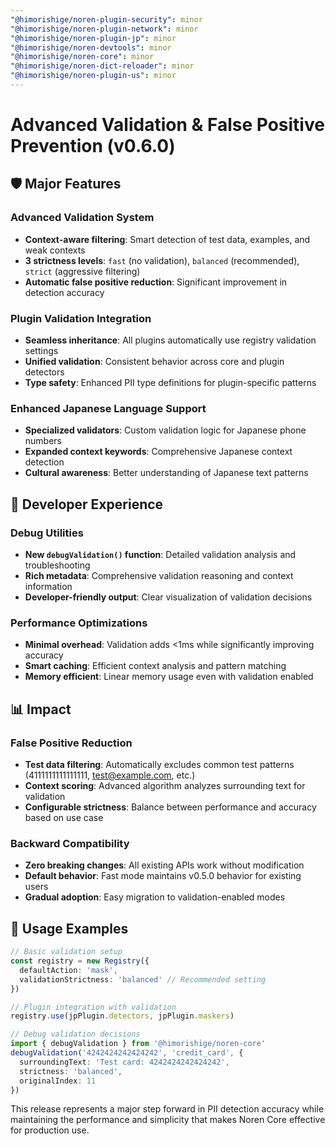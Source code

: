 ```yaml
---
"@himorishige/noren-plugin-security": minor
"@himorishige/noren-plugin-network": minor
"@himorishige/noren-plugin-jp": minor
"@himorishige/noren-devtools": minor
"@himorishige/noren-core": minor
"@himorishige/noren-dict-reloader": minor
"@himorishige/noren-plugin-us": minor
---
```


# Advanced Validation & False Positive Prevention (v0.6.0)

## 🛡️ Major Features

### Advanced Validation System
- **Context-aware filtering**: Smart detection of test data, examples, and weak contexts
- **3 strictness levels**: `fast` (no validation), `balanced` (recommended), `strict` (aggressive filtering)
- **Automatic false positive reduction**: Significant improvement in detection accuracy

### Plugin Validation Integration
- **Seamless inheritance**: All plugins automatically use registry validation settings
- **Unified validation**: Consistent behavior across core and plugin detectors
- **Type safety**: Enhanced PII type definitions for plugin-specific patterns

### Enhanced Japanese Language Support
- **Specialized validators**: Custom validation logic for Japanese phone numbers
- **Expanded context keywords**: Comprehensive Japanese context detection
- **Cultural awareness**: Better understanding of Japanese text patterns

## 🔧 Developer Experience

### Debug Utilities
- **New `debugValidation()` function**: Detailed validation analysis and troubleshooting
- **Rich metadata**: Comprehensive validation reasoning and context information
- **Developer-friendly output**: Clear visualization of validation decisions

### Performance Optimizations
- **Minimal overhead**: Validation adds <1ms while significantly improving accuracy
- **Smart caching**: Efficient context analysis and pattern matching
- **Memory efficient**: Linear memory usage even with validation enabled

## 📊 Impact

### False Positive Reduction
- **Test data filtering**: Automatically excludes common test patterns (4111111111111111, test@example.com, etc.)
- **Context scoring**: Advanced algorithm analyzes surrounding text for validation
- **Configurable strictness**: Balance between performance and accuracy based on use case

### Backward Compatibility
- **Zero breaking changes**: All existing APIs work without modification
- **Default behavior**: Fast mode maintains v0.5.0 behavior for existing users
- **Gradual adoption**: Easy migration to validation-enabled modes

## 🚀 Usage Examples

```typescript
// Basic validation setup
const registry = new Registry({
  defaultAction: 'mask',
  validationStrictness: 'balanced' // Recommended setting
})

// Plugin integration with validation
registry.use(jpPlugin.detectors, jpPlugin.maskers)

// Debug validation decisions
import { debugValidation } from '@himorishige/noren-core'
debugValidation('4242424242424242', 'credit_card', {
  surroundingText: 'Test card: 4242424242424242',
  strictness: 'balanced',
  originalIndex: 11
})
```

This release represents a major step forward in PII detection accuracy while maintaining the performance and simplicity that makes Noren Core effective for production use.
